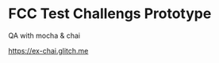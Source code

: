 FCC Test Challengs Prototype 
============================

QA with mocha & chai

https://ex-chai.glitch.me
